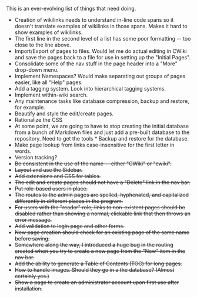 This is an ever-evolving list of things that need doing.

* Creation of wikilinks needs to understand in-line code spans so it doesn't translate examples of wikilinks in those spans. Makes it hard to show examples of wikilinks.
* The first line in the second level of a list has some poor formatting -- too close to the line above.
* Import/Export of pages to files. Would let me do actual editing in CWiki and save the pages back to a file for use in setting up the "Initial Pages".
* Consolidate some of the nav stuff in the page header into a "More" drop-down menu.
* Implement Namespaces? Would make separating out groups of pages easier, like all "Help" pages.
* Add a tagging system. Look into hierarchical tagging systems.
* Implement within-wiki search.
* Any maintenance tasks like database compression, backup and restore, for example.
* Beautify and style the edit/create pages.
* Rationalize the CSS
* At some point, we are going to have to stop creating the initial database from a bunch of Markdown files and just add a pre-built database to the repository. Need to get the tools * Backup and restore for the database.
* Make page lookup from links case-insensitive for the first letter in words.
* Version tracking?
* ~~Be consistent in the use of the name -- either "CWiki" or "cwiki".~~
* ~~Layout and use the Sidebar.~~
* ~~Add extensions and CSS for tables.~~
* ~~The edit and create pages should not have a "Delete" link in the nav bar.~~
* ~~Put role-based users in place.~~
*  ~~The routes to the admin pages are spelled, hyphenated, and capitalized differently in different places in the program.~~
*  ~~For users with the "reader" role, links to non-existent pages should be disabled rather than showing a normal, clickable link that then throws an error message.~~
* ~~Add validation to login page and other forms.~~
* ~~New page creation should check for an existing page of the same name before saving.~~
* ~~Somewhere along the way, I introduced a huge bug in the routing created when you try to create a new page from the "New" item in the nav bar.~~
* ~~Add the ability to generate a Table of Contents (TOC) for long pages.~~
* ~~How to handle images. Should they go in a the database? (Almost certainly yes.)~~
* ~~Show a page to create an administrator account upon first use after installation.~~

